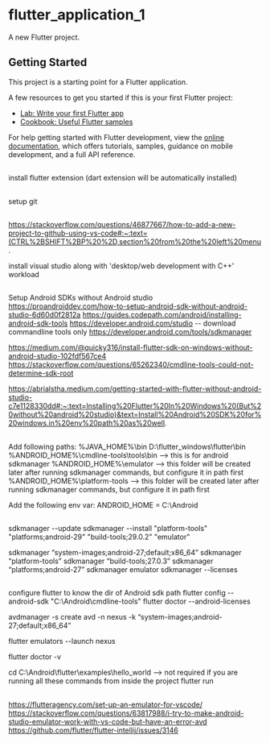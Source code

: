 # flutter_application_1

A new Flutter project.

## Getting Started

This project is a starting point for a Flutter application.

A few resources to get you started if this is your first Flutter project:

- [Lab: Write your first Flutter app](https://docs.flutter.dev/get-started/codelab)
- [Cookbook: Useful Flutter samples](https://docs.flutter.dev/cookbook)

For help getting started with Flutter development, view the
[online documentation](https://docs.flutter.dev/), which offers tutorials,
samples, guidance on mobile development, and a full API reference.
##
install flutter extension (dart extension will be automatically installed)

##
setup git

##
https://stackoverflow.com/questions/46877667/how-to-add-a-new-project-to-github-using-vs-code#:~:text=(CTRL%2BSHIFT%2BP%20%2D,section%20from%20the%20left%20menu.

install visual studio along with 'desktop/web development with C++' workload

##
Setup Android SDKs without Android studio
https://proandroiddev.com/how-to-setup-android-sdk-without-android-studio-6d60d0f2812a
https://guides.codepath.com/android/installing-android-sdk-tools
https://developer.android.com/studio  -- download commandline tools only
https://developer.android.com/tools/sdkmanager

https://medium.com/@quicky316/install-flutter-sdk-on-windows-without-android-studio-102fdf567ce4
https://stackoverflow.com/questions/65262340/cmdline-tools-could-not-determine-sdk-root

https://abrialstha.medium.com/getting-started-with-flutter-without-android-studio-c7e1128330dd#:~:text=Installing%20Flutter%20In%20Windows%20(But%20without%20android%20studio)&text=Install%20Android%20SDK%20for%20windows,in%20env%20path%20as%20well.
##
Add following paths:
%JAVA_HOME%\bin
D:\flutter_windows\flutter\bin
%ANDROID_HOME%\cmdline-tools\tools\bin   --> this is for android sdkmanager
%ANDROID_HOME%\emulator  --> this folder will be created later after running sdkmanager commands, but configure it in path first
%ANDROID_HOME%\platform-tools --> this folder will be created later after running sdkmanager commands, but configure it in path first

Add the following env var:
ANDROID_HOME = C:\Android

##
sdkmanager --update
sdkmanager --install "platform-tools" "platforms;android-29" "build-tools;29.0.2" "emulator"

sdkmanager “system-images;android-27;default;x86_64”
sdkmanager “platform-tools”
sdkmanager “build-tools;27.0.3”
sdkmanager “platforms;android-27”
sdkmanager emulator
sdkmanager --licenses

##
configure flutter to know the dir of Android sdk path
flutter config --android-sdk "C:\Android\cmdline-tools\"
flutter doctor --android-licenses

avdmanager -s create avd -n nexus -k “system-images;android-27;default;x86_64”

flutter emulators --launch nexus

flutter doctor -v

cd C:\Android\flutter\examples\hello_world --> not required if you are running all these commands from inside the project
flutter run


##
https://flutteragency.com/set-up-an-emulator-for-vscode/
https://stackoverflow.com/questions/63817988/i-try-to-make-android-studio-emulator-work-with-vs-code-but-have-an-error-avd
https://github.com/flutter/flutter-intellij/issues/3146